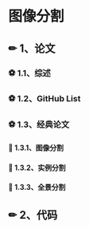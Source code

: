 # 图像分割

## ✏ 1、论文

### ⚽ 1.1、综述

### ⚽ 1.2、GitHub List

### ⚽ 1.3、经典论文

#### 💎 1.3.1、图像分割

#### 💎 1.3.2、实例分割

#### 💎 1.3.3、全景分割

## ✏ 2、代码



